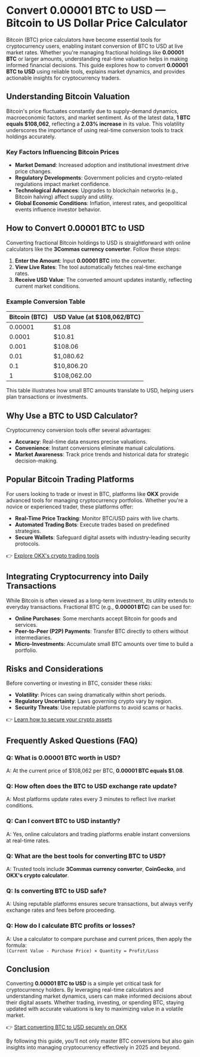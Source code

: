 # Convert 0.00001 BTC to USD — Bitcoin to US Dollar Price Calculator  

Bitcoin (BTC) price calculators have become essential tools for cryptocurrency users, enabling instant conversion of BTC to USD at live market rates. Whether you're managing fractional holdings like **0.00001 BTC** or larger amounts, understanding real-time valuation helps in making informed financial decisions. This guide explores how to convert **0.00001 BTC to USD** using reliable tools, explains market dynamics, and provides actionable insights for cryptocurrency traders.  

## Understanding Bitcoin Valuation  

Bitcoin's price fluctuates constantly due to supply-demand dynamics, macroeconomic factors, and market sentiment. As of the latest data, **1 BTC equals $108,062**, reflecting a **2.03% increase** in its value. This volatility underscores the importance of using real-time conversion tools to track holdings accurately.  

### Key Factors Influencing Bitcoin Prices  
- **Market Demand**: Increased adoption and institutional investment drive price changes.  
- **Regulatory Developments**: Government policies and crypto-related regulations impact market confidence.  
- **Technological Advances**: Upgrades to blockchain networks (e.g., Bitcoin halving) affect supply and utility.  
- **Global Economic Conditions**: Inflation, interest rates, and geopolitical events influence investor behavior.  

## How to Convert 0.00001 BTC to USD  

Converting fractional Bitcoin holdings to USD is straightforward with online calculators like the **3Commas currency converter**. Follow these steps:  

1. **Enter the Amount**: Input **0.00001 BTC** into the converter.  
2. **View Live Rates**: The tool automatically fetches real-time exchange rates.  
3. **Receive USD Value**: The converted amount updates instantly, reflecting current market conditions.  

### Example Conversion Table  

| Bitcoin (BTC) | USD Value (at $108,062/BTC) |  
|---------------|------------------------------|  
| 0.00001       | $1.08                        |  
| 0.0001        | $10.81                       |  
| 0.001         | $108.06                      |  
| 0.01          | $1,080.62                    |  
| 0.1           | $10,806.20                   |  
| 1             | $108,062.00                  |  

This table illustrates how small BTC amounts translate to USD, helping users plan transactions or investments.  

## Why Use a BTC to USD Calculator?  

Cryptocurrency conversion tools offer several advantages:  
- **Accuracy**: Real-time data ensures precise valuations.  
- **Convenience**: Instant conversions eliminate manual calculations.  
- **Market Awareness**: Track price trends and historical data for strategic decision-making.  

## Popular Bitcoin Trading Platforms  

For users looking to trade or invest in BTC, platforms like **OKX** provide advanced tools for managing cryptocurrency portfolios. Whether you're a novice or experienced trader, these platforms offer:  
- **Real-Time Price Tracking**: Monitor BTC/USD pairs with live charts.  
- **Automated Trading Bots**: Execute trades based on predefined strategies.  
- **Secure Wallets**: Safeguard digital assets with industry-leading security protocols.  

👉 [Explore OKX's crypto trading tools](https://bit.ly/okx-bonus)  

## Integrating Cryptocurrency into Daily Transactions  

While Bitcoin is often viewed as a long-term investment, its utility extends to everyday transactions. Fractional BTC (e.g., **0.00001 BTC**) can be used for:  
- **Online Purchases**: Some merchants accept Bitcoin for goods and services.  
- **Peer-to-Peer (P2P) Payments**: Transfer BTC directly to others without intermediaries.  
- **Micro-Investments**: Accumulate small BTC amounts over time to build a portfolio.  

## Risks and Considerations  

Before converting or investing in BTC, consider these risks:  
- **Volatility**: Prices can swing dramatically within short periods.  
- **Regulatory Uncertainty**: Laws governing crypto vary by region.  
- **Security Threats**: Use reputable platforms to avoid scams or hacks.  

👉 [Learn how to secure your crypto assets](https://bit.ly/okx-bonus)  

## Frequently Asked Questions (FAQ)  

### Q: What is 0.00001 BTC worth in USD?  
A: At the current price of $108,062 per BTC, **0.00001 BTC equals $1.08**.  

### Q: How often does the BTC to USD exchange rate update?  
A: Most platforms update rates every 3 minutes to reflect live market conditions.  

### Q: Can I convert BTC to USD instantly?  
A: Yes, online calculators and trading platforms enable instant conversions at real-time rates.  

### Q: What are the best tools for converting BTC to USD?  
A: Trusted tools include **3Commas currency converter**, **CoinGecko**, and **OKX's crypto calculator**.  

### Q: Is converting BTC to USD safe?  
A: Using reputable platforms ensures secure transactions, but always verify exchange rates and fees before proceeding.  

### Q: How do I calculate BTC profits or losses?  
A: Use a calculator to compare purchase and current prices, then apply the formula:  
`(Current Value - Purchase Price) × Quantity = Profit/Loss`  

## Conclusion  

Converting **0.00001 BTC to USD** is a simple yet critical task for cryptocurrency holders. By leveraging real-time calculators and understanding market dynamics, users can make informed decisions about their digital assets. Whether trading, investing, or spending BTC, staying updated with accurate valuations is key to maximizing value in a volatile market.  

👉 [Start converting BTC to USD securely on OKX](https://bit.ly/okx-bonus)  

By following this guide, you’ll not only master BTC conversions but also gain insights into managing cryptocurrency effectively in 2025 and beyond.